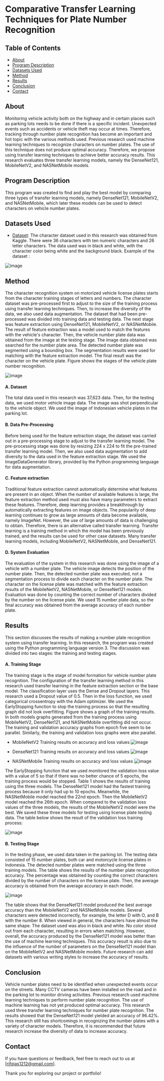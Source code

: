 # Comparative Transfer Learning Techniques for Plate Number Recognition

## Table of Contents
  - [About](#about)
  - [Program Description](#program-description)
  - [Datasets Used](#datasets-used)
  - [Method](#method)
  - [Results](#results)
  - [Conclusion](#conclusion)
  - [Contact](#contact)

## About

Monitoring vehicle activity both on the highway and in certain places such as parking lots needs to be done if there is a specific incident. Unexpected events such as accidents or vehicle theft may occur at times. Therefore, tracking through number plate recognition has become an important and hot topic with the various methods used. Previous research used machine learning techniques to recognize characters on number plates. The use of this technique does not produce optimal accuracy. Therefore, we propose using transfer learning techniques to achieve better accuracy results. This research evaluates three transfer learning models, namely the DenseNet121, MobileNetV2, and NASNetMobile models.

## Program Description

This program was created to find and play the best model by comparing three types of transfer learning models, namely DenseNet121, MobileNetV2, and NASNetMobile, which later these models can be used to detect characters on vehicle number plates.

## Datasets Used

- [Dataset](https://www.kaggle.com/datasets/nainikagaur/dataset-characters): The character dataset used in this research was obtained from Kaggle. There were 36 characters with ten numeric
characters and 26 letter characters. The data used was in black and white, with the character color being white and the background black. Example of the dataset :

![image](https://github.com/Rifqiakmals12/AI-Project-Comparative-Transfer-Learning-Techniques-for-Plate-Number-Recognition/assets/72428679/c518e609-84ae-43bd-a089-4c7829b49fea)


## Method
The character recognition system on motorized vehicle license plates starts from the character training stages of letters and numbers. The character dataset was pre-processed first to adjust to the size of the training process using transfer learning techniques. Then, to increase the diversity of the data, we also used data augmentation. The dataset that had been pre-processed was divided into training data and testing data. The next stage was feature extraction using DenseNet121, MobileNetV2, or NASNetMobile. The result of feature extraction was a model used to match the features with the vehicle's character. Then, the vehicle number plate data was obtained from the image at the testing stage. The image data obtained was searched for the number plate area. The detected number plate was segmented using a bounding box. The segmentation results were used for matching with the feature extraction model. The final result was the character on the vehicle plate. Figure shows the stages of the vehicle plate number recognition.

![image](https://github.com/Rifqiakmals12/AI-Project-Comparative-Transfer-Learning-Techniques-for-Plate-Number-Recognition/assets/72428679/7426b2b5-af69-469a-aca7-49b56d544d83)

#### A. Dataset 
The total data used in this research was 37,623 data. Then, for the testing data, we used motor vehicle image data. The image was shot perpendicular to the vehicle object. We used the image of Indonesian vehicle plates in the parking lot.

#### B. Data Pre-Processing
Before being used for the feature extraction stage, the dataset was carried out in a pre-processing stage to adjust to the transfer learning model. The pre-processing stage was done by resizing 224 x 224 to fit the pre-trained transfer learning model. Then, we also used data augmentation to add diversity to the data used in the feature extraction stage. We used the ImageDataGenerator library, provided by the Python programming language for data augmentation. 

#### C. Feature extraction
Traditional feature extraction cannot automatically determine what features are present in an object. When the number of available features is large, the feature extraction method used must also have many parameters to extract these features. Therefore, deep learning provides a breakthrough by automatically extracting features on image objects. The popularity of deep learning continues to grow as large amounts of data become available, namely ImageNet. However, the use of large amounts of data is challenging to obtain. Therefore, there is an alternative called transfer learning. Transfer learning is a training method in which the model has been previously trained, and the results can be used for other case datasets. Many transfer learning models, including MobileNetV2, NASNetMobile, and DenseNet121.

#### D. System Evaluation
The evaluation of the system in this research was done using the image of a vehicle with a number plate. The vehicle image detects the position of the number plate. Then, the detected number plate was executed, not a segmentation process to divide each character on the number plate. The character on the license plate was matched with the feature extraction results of the MobileNetV2, NASNetMobile, or DenseNet121 models. Evaluation was done by counting the correct number of characters divided by the number on the license plate. We used 15 number plate data, so the final
accuracy was obtained from the average accuracy of each number plate. 

## Results
This section discusses the results of making a number plate recognition system using transfer learning. In this
research, the program was created using the Python programming language version 3. The discussion was divided into two stages: the training and testing stages.

#### A. Training Stage
The training stage is the stage of model formation for vehicle number plate recognition. The configuration of the transfer learning method in this research used transfer learning in the feature extraction section or the base model. The classification layer uses the Dense and Dropout layers. This research used a Dropout value of 0.5. Then in the loss function, we used categorical crossentropy with the Adam optimizer. We used the EarlyStopping function to stop the training process so that the resulting graph did not look overfitting. Figure shows a graph of the training results. In both models graphs generated from the training process using MobileNetV2, DenseNet121, and NASNetMobile overfitting did not occur. The training and validation accuracy graphs from epoch five seem to be parallel. Similarly, the training and validation loss graphs were also parallel. 

- MobileNetV2 Training results on accuracy and loss values
![image](https://github.com/Rifqiakmals12/AI-Project-Comparative-Transfer-Learning-Techniques-for-Plate-Number-Recognition/assets/72428679/80bfa91e-3c3e-4a51-8b63-3699ef8dfe13)


- DenseNet121 Training results on accuracy and loss values
![image](https://github.com/Rifqiakmals12/AI-Project-Comparative-Transfer-Learning-Techniques-for-Plate-Number-Recognition/assets/72428679/aedd0f85-ccbb-46fa-8f05-b23e73b82fb0)


- NASNetMobile Training results on accuracy and loss values
![image](https://github.com/Rifqiakmals12/AI-Project-Comparative-Transfer-Learning-Techniques-for-Plate-Number-Recognition/assets/72428679/848dff75-dd59-4ae6-bac0-57b4a7ded868)


The EarlyStopping function that we used monitored the validation loss value with a value of 5 so that if there was no better chance of 5 epochs, the training process would be stopped. Table 1 shows the results of training using the three
models. The DenseNet121 model had the fastest training process because it only had up to 10 epochs. Meanwhile, the NASNetMobile model reached the 22nd epoch. Then the MobileNetV2 model reached the 26th epoch. When compared to the validation loss values of the three models, the results of the MobileNetV2 model were the best. We saved these three models for testing using license plate testing data. The table below shows the result of the validation loss training process:

![image](https://github.com/Rifqiakmals12/AI-Project-Comparative-Transfer-Learning-Techniques-for-Plate-Number-Recognition/assets/72428679/a08de702-807e-4d4b-a2f8-b789c27b7cab)



#### B. Testing Stage
In the testing phase, we used data taken in the parking lot. The testing data consisted of 15 number plates, both car and motorcycle license plates in Indonesia. The detected number plates were matched using the three training models. The table shows the results of the number plate recognition accuracy. The percentage was obtained by counting the correct characters divided by the number of characters on the license plate. Then, the average accuracy is obtained from the average accuracy in each model.

![image](https://github.com/Rifqiakmals12/AI-Project-Comparative-Transfer-Learning-Techniques-for-Plate-Number-Recognition/assets/72428679/c03d6614-b8ce-4947-ad97-01b329aad18b)


The table shows that the DenseNet121 model produced the best average accuracy than the MobileNetV2 and NASNetMobile models. Several characters were detected incorrectly, for example, the letter D with O, and B with the number 8. When
viewed in general, the characters have almost the same shape. The dataset used was also in black and white. No color stood out from each character, resulting in errors when matching. However, overall, the accuracy produced by the DenseNet121 model was better than the use of machine learning techniques. This accuracy result is also due to the influence of the number of parameters on the DenseNet121 model than on the MobileNetV2 and NASNetMobile models. Future research can add datasets with various writing styles to increase the accuracy of results.

## Conclusion
Vehicle number plates need to be identified when unexpected events occur on the streets. Many CCTV cameras have been installed on the road and in the parking lot to monitor driving activities. Previous research used machine
learning techniques to perform number plate recognition. The use of machine learning has not yet produced optimal accuracy. This research used three transfer learning techniques for number plate recognition. The results showed that the DenseNet121 model yielded an accuracy of 96.42%. This research still has shortcomings in recognizing the number plates with a variety of character models. Therefore, it is recommended that future research increase the diversity
of data to increase accuracy. 

## Contact

If you have questions or feedback, feel free to reach out to us at [rifqias1212@gmail.com].

Thank you for exploring our project or portfolio!
